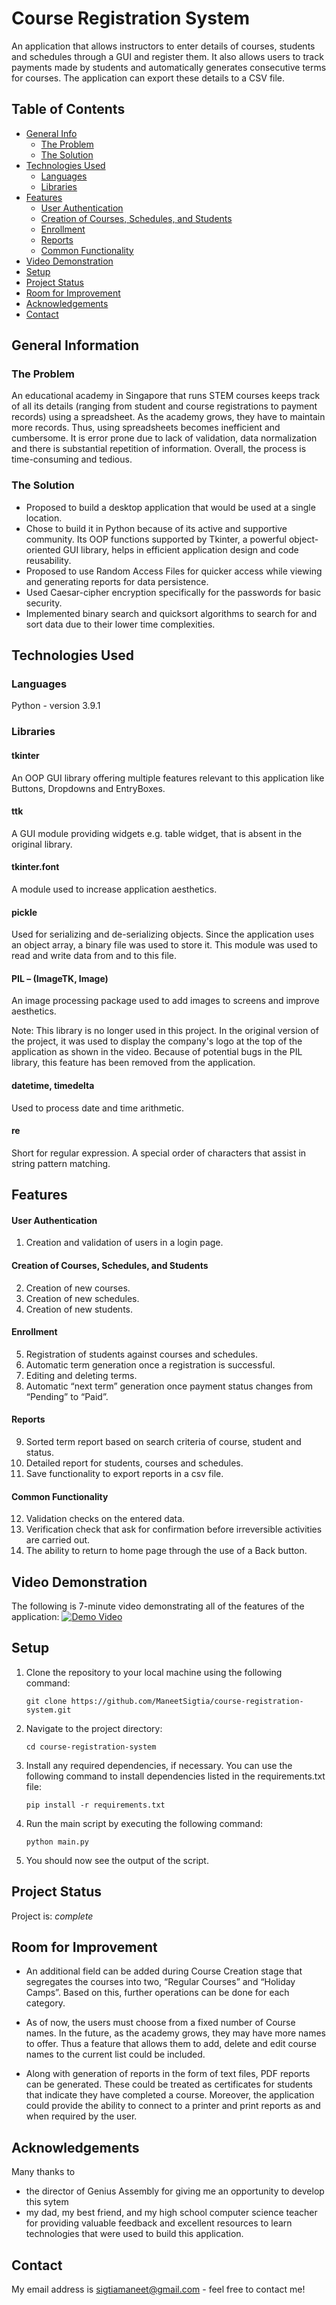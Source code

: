 # Course Registration System
An application that allows instructors to enter details of courses, students and schedules through a GUI and register them. It also allows users to track payments made by students and automatically generates consecutive terms for courses. The application can export these details to a CSV file.


## Table of Contents
* [General Info](#general-information)
  * [The Problem](#the-problem)
  * [The Solution](#the-solution)
* [Technologies Used](#technologies-used)
  * [Languages](#languages)
  * [Libraries](#libraries)
* [Features](#features)
  * [User Authentication](#user-authentication)
  * [Creation of Courses, Schedules, and Students](#creation-of-courses-schedules-and-students)
  * [Enrollment](#enrollment)
  * [Reports](#reports)
  * [Common Functionality](#common-functionality)
* [Video Demonstration](#video-demonstration)
* [Setup](#setup)
* [Project Status](#project-status)
* [Room for Improvement](#room-for-improvement)
* [Acknowledgements](#acknowledgements)
* [Contact](#contact)


## General Information
### The Problem
An educational academy in Singapore that runs STEM courses keeps track of all its details (ranging from student and course registrations to payment records) using a spreadsheet. As the academy grows, they have to maintain more records. Thus, using spreadsheets becomes inefficient and cumbersome. It is error prone due to lack of validation, data normalization and there is substantial repetition of information. Overall, the process is time-consuming and tedious.

### The Solution
- Proposed to build a desktop application that would be used at a single location.
- Chose to build it in Python because of its active and supportive community. Its OOP functions supported by Tkinter, a powerful object-oriented GUI library, helps in efficient application design and code reusability.
- Proposed to use Random Access Files for quicker access while viewing and generating reports for data persistence. 
- Used Caesar-cipher encryption specifically for the passwords for basic security. 
- Implemented binary search and quicksort algorithms to search for and sort data due to their lower time complexities.


## Technologies Used
### Languages
Python - version 3.9.1

### Libraries
#### tkinter
An OOP GUI library offering multiple features relevant to this application like Buttons, Dropdowns and EntryBoxes.

#### ttk
A GUI module providing widgets e.g. table widget, that is absent in the original library.

#### tkinter.font
A module used to increase application aesthetics.

#### pickle
Used for serializing and de-serializing objects. Since the application uses an object array, a binary file was used to store it. This module was used to read and write data from and to this file.

#### PIL – (ImageTK, Image)
An image processing package used to add images to screens and improve aesthetics.

Note: This library is no longer used in this project. In the original version of the project, it was used to display the company's logo at the top of the application as shown in the video. Because of potential bugs in the PIL library, this feature has been removed from the application.

#### datetime, timedelta
Used to process date and time arithmetic.

#### re
Short for regular expression. A special order of characters that assist in string pattern matching.


## Features
#### User Authentication
1. Creation and validation of users in a login page.

#### Creation of Courses, Schedules, and Students
2. Creation of new courses.
3. Creation of new schedules.
4. Creation of new students.

#### Enrollment
5. Registration of students against courses and schedules.
6. Automatic term generation once a registration is successful.
7. Editing and deleting terms.
8. Automatic “next term” generation once payment status changes from “Pending” to “Paid”.

#### Reports
9. Sorted term report based on search criteria of course, student and status.
10. Detailed report for students, courses and schedules.
11. Save functionality to export reports in a csv file.

#### Common Functionality
12. Validation checks on the entered data.
13. Verification check that ask for confirmation before irreversible activities are carried out.
14. The ability to return to home page through the use of a Back button.


## Video Demonstration
The following is 7-minute video demonstrating all of the features of the application:
[![Demo Video](Screenshot/thumbnail.png)](https://vimeo.com/manage/videos/794941050)


## Setup

1. Clone the repository to your local machine using the following command:

    ``git clone https://github.com/ManeetSigtia/course-registration-system.git``

2. Navigate to the project directory:
    
    ``cd course-registration-system``
 
3. Install any required dependencies, if necessary. You can use the following command to install dependencies listed in the requirements.txt file:

    ``pip install -r requirements.txt``
 
4. Run the main script by executing the following command:

    ``python main.py``
 
5. You should now see the output of the script.

 
## Project Status
Project is: _complete_


## Room for Improvement
- An additional field can be added during Course Creation stage that segregates the courses into two, “Regular Courses” and “Holiday Camps”. Based on this, further operations can be done for each category.

- As of now, the users must choose from a fixed number of Course names. In the future, as the academy grows, they may have more names to offer. Thus a feature that allows them to add, delete and edit course names to the current list could be included.

- Along with generation of reports in the form of text files, PDF reports can be generated. These could be treated as certificates for students that indicate they have completed a course. Moreover, the application could provide the ability to connect to a printer and print reports as and when required by the user.


## Acknowledgements
Many thanks to
- the director of Genius Assembly for giving me an opportunity to develop this sytem
- my dad, my best friend, and my high school computer science teacher for providing valuable feedback and excellent resources to learn technologies that were used to build this application.


## Contact
My email address is sigtiamaneet@gmail.com - feel free to contact me!
